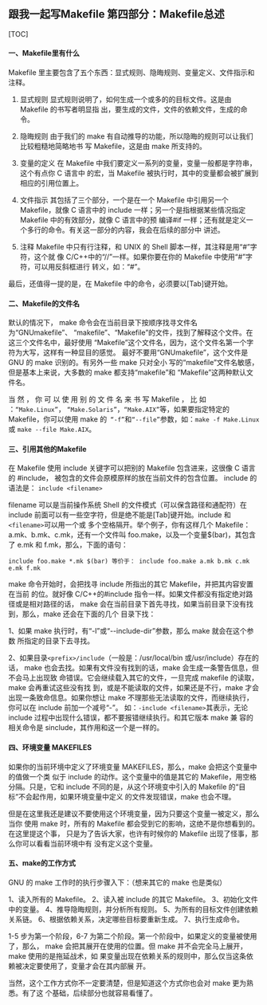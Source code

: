 ## 跟我一起写Makefile 第四部分：Makefile总述

[TOC]


#### 一、Makefile里有什么
Makefile 里主要包含了五个东西：显式规则、隐晦规则、变量定义、文件指示和注释。
1. 显式规则
显式规则说明了，如何生成一个或多的的目标文件。这是由 Makefile 的书写者明显指 出，要生成的文件，文件的依赖文件，生成的命令。

2. 隐晦规则
由于我们的 make 有自动推导的功能，所以隐晦的规则可以让我们比较粗糙地简略地书 写 Makefile，这是由 make 所支持的。

3. 变量的定义
在 Makefile 中我们要定义一系列的变量，变量一般都是字符串，这个有点你 C 语言中 的宏，当 Makefile 被执行时，其中的变量都会被扩展到相应的引用位置上。

4. 文件指示
其包括了三个部分，一个是在一个 Makefile 中引用另一个 Makefile，就像 C 语言中的 include 一样；另一个是指根据某些情况指定 Makefile 中的有效部分，就像 C 语言中的预 编译#if 一样；还有就是定义一个多行的命令。有关这一部分的内容，我会在后续的部分中 讲述。

5. 注释
Makefile 中只有行注释，和 UNIX 的 Shell 脚本一样，其注释是用“#”字符，这个就 像 C/C++中的“//”一样。如果你要在你的 Makefile 中使用“#”字符，可以用反斜框进行 转义，如：“\#”。

最后，还值得一提的是，在 Makefile 中的命令，必须要以[Tab]键开始。


#### 二、Makefile的文件名
默认的情况下， make 命令会在当前目录下按顺序找寻文件名为“GNUmakefile”、 “makefile”、“Makefile”的文件，找到了解释这个文件。在这三个文件名中，最好使用 “Makefile”这个文件名，因为，这个文件名第一个字符为大写，这样有一种显目的感觉。 最好不要用“GNUmakefile”，这个文件是 GNU 的 make 识别的。有另外一些 make 只对全小 写的“makefile”文件名敏感，但是基本上来说，大多数的 make 都支持“makefile”和 “Makefile”这两种默认文件名。

当 然 ， 你 可 以 使 用 别 的 文 件 名 来 书 写 Makefile ， 比 如 ：` “Make.Linux” `， `“Make.Solaris”`，`“Make.AIX”`等，如果要指定特定的 Makefile，你可以使用 make 的` “-f”`和`“--file”`参数，如：`make -f Make.Linux` 或 `make --file Make.AIX`。


#### 三、引用其他的Makefile
在 Makefile 使用 include 关键字可以把别的 Makefile 包含进来，这很像 C 语言的 #include， 被包含的文件会原模原样的放在当前文件的包含位置。 include 的语法是： `include <filename>`

filename 可以是当前操作系统 Shell 的文件模式（可以保含路径和通配符）在 include 前面可以有一些空字符，但是绝不能是[Tab]键开始。include 和`<filename>`可以用一个或 多个空格隔开。举个例子，你有这样几个 Makefile：a.mk、b.mk、c.mk，还有一个文件叫 foo.make，以及一个变量$(bar)，其包含了 e.mk 和 f.mk，那么，下面的语句：

`include foo.make *.mk $(bar) 等价于： include foo.make a.mk b.mk c.mk e.mk f.mk`

make 命令开始时，会把找寻 include 所指出的其它 Makefile，并把其内容安置在当前 的位。就好像 C/C++的#include 指令一样。如果文件都没有指定绝对路径或是相对路径的话， make 会在当前目录下首先寻找，如果当前目录下没有找到，那么，make 还会在下面的几个 目录下找：

1、如果 make 执行时，有“-I”或“--include-dir”参数，那么 make 就会在这个参数 所指定的目录下去寻找。

2、如果目录`<prefix>/include`（一般是：/usr/local/bin 或/usr/include）存在的话， make 也会去找。如果有文件没有找到的话，make 会生成一条警告信息，但不会马上出现致 命错误。它会继续载入其它的文件，一旦完成 makefile 的读取，make 会再重试这些没有找 到，或是不能读取的文件，如果还是不行，make 才会出现一条致命信息。如果你想让 make 不理那些无法读取的文件，而继续执行，你可以在 include 前加一个减号“-”。
如：` -include <filename> `其表示，无论 include 过程中出现什么错误，都不要报错继续执行。和其它版本 make 兼 容的相关命令是 sinclude，其作用和这一个是一样的。


#### 四、环境变量 MAKEFILES
如果你的当前环境中定义了环境变量 MAKEFILES，那么，make 会把这个变量中的值做一个类 似于 include 的动作。这个变量中的值是其它的 Makefile，用空格分隔。只是，它和 include 不同的是，从这个环境变中引入的 Makefile 的“目标”不会起作用，如果环境变量中定义 的文件发现错误，make 也会不理。

但是在这里我还是建议不要使用这个环境变量，因为只要这个变量一被定义，那么当你 使用 make 时，所有的 Makefile 都会受到它的影响，这绝不是你想看到的。在这里提这个事， 只是为了告诉大家，也许有时候你的 Makefile 出现了怪事，那么你可以看看当前环境中有 没有定义这个变量。

#### 五、make的工作方式

GNU 的 make 工作时的执行步骤入下：（想来其它的 make 也是类似）

1、读入所有的 Makefile。 
2、读入被 include 的其它 Makefile。 
3、初始化文件中的变量。 
4、推导隐晦规则，并分析所有规则。 
5、为所有的目标文件创建依赖关系链。 
6、根据依赖关系，决定哪些目标要重新生成。 
7、执行生成命令。

1-5 步为第一个阶段，6-7 为第二个阶段。第一个阶段中，如果定义的变量被使用了，那么， make 会把其展开在使用的位置。但 make 并不会完全马上展开，make 使用的是拖延战术，如 果变量出现在依赖关系的规则中，那么仅当这条依赖被决定要使用了，变量才会在其内部展 开。

当然，这个工作方式你不一定要清楚，但是知道这个方式你也会对 make 更为熟悉。有了这 个基础，后续部分也就容易看懂了。
